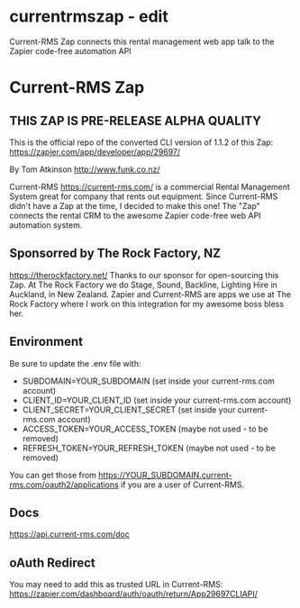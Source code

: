 # currentrmszap - edit
Current-RMS Zap connects this rental management web app talk to the Zapier code-free automation API

# Current-RMS Zap 
## THIS ZAP IS PRE-RELEASE ALPHA QUALITY
This is the official repo of the converted CLI version of 1.1.2 of this Zap: 
https://zapier.com/app/developer/app/29697/

By Tom Atkinson http://www.funk.co.nz/

Current-RMS https://current-rms.com/ is a commercial Rental Management System great for company that rents out equipment. Since Current-RMS didn't have a Zap at the time, I decided to make this one!
The "Zap" connects the rental CRM to the awesome Zapier code-free web API automation system.

## Sponsorred by The Rock Factory, NZ
https://therockfactory.net/
Thanks to our sponsor for open-sourcing this Zap. At The Rock Factory we do Stage, Sound, Backline, Lighting Hire in Auckland, in New Zealand. Zapier and Current-RMS are apps we use at The Rock Factory where I work on this integration for my awesome boss bless her. 


## Environment
Be sure to update the .env file with:

- SUBDOMAIN=YOUR_SUBDOMAIN (set inside your current-rms.com account)
- CLIENT_ID=YOUR_CLIENT_ID (set inside your current-rms.com account)
- CLIENT_SECRET=YOUR_CLIENT_SECRET (set inside your current-rms.com account)
- ACCESS_TOKEN=YOUR_ACCESS_TOKEN  (maybe not used - to be removed)
- REFRESH_TOKEN=YOUR_REFRESH_TOKEN (maybe not used - to be removed)

You can get those from https://YOUR_SUBDOMAIN.current-rms.com/oauth2/applications if you are a user of Current-RMS.

## Docs
https://api.current-rms.com/doc

## oAuth Redirect
You may need to add this as trusted URL in Current-RMS:
https://zapier.com/dashboard/auth/oauth/return/App29697CLIAPI/